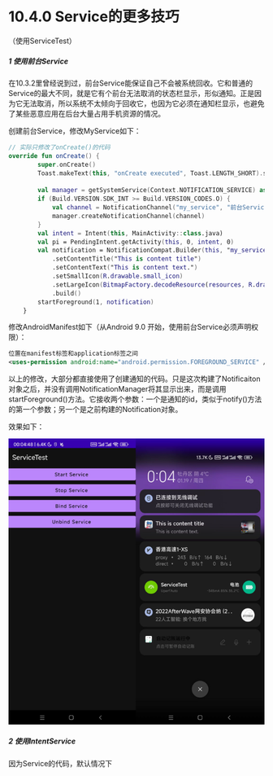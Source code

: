 # 10.4.0 Service的更多技巧

（使用ServiceTest）

##### 1 使用前台Service

在10.3.2里曾经说到过，前台Service能保证自己不会被系统回收。它和普通的Service的最大不同，就是它有个前台无法取消的状态栏显示，形似通知。正是因为它无法取消，所以系统不太倾向于回收它，也因为它必须在通知栏显示，也避免了某些恶意应用在后台大量占用手机资源的情况。

创建前台Service，修改MyService如下：

```kotlin
// 实际只修改了onCreate()的代码
override fun onCreate() {
        super.onCreate()
        Toast.makeText(this, "onCreate executed", Toast.LENGTH_SHORT).show()

        val manager = getSystemService(Context.NOTIFICATION_SERVICE) as NotificationManager
        if (Build.VERSION.SDK_INT >= Build.VERSION_CODES.O) {
            val channel = NotificationChannel("my_service", "前台Service通知", NotificationManager.IMPORTANCE_DEFAULT)
            manager.createNotificationChannel(channel)
        }
        val intent = Intent(this, MainActivity::class.java)
        val pi = PendingIntent.getActivity(this, 0, intent, 0)
        val notification = NotificationCompat.Builder(this, "my_service")
            .setContentTitle("This is content title")
            .setContentText("This is content text.")
            .setSmallIcon(R.drawable.small_icon)
            .setLargeIcon(BitmapFactory.decodeResource(resources, R.drawable.big_picture))
            .build()
        startForeground(1, notification)
    }
```

修改AndroidManifest如下（从Android 9.0 开始，使用前台Service必须声明权限）：

```xml
位置在manifest标签和application标签之间
<uses-permission android:name="android.permission.FOREGROUND_SERVICE" />
```

以上的修改，大部分都直接使用了创建通知的代码。只是这次构建了Notificaiton对象之后，并没有调用NotificationManager将其显示出来，而是调用startForeground()方法。它接收两个参数：一个是通知的id，类似于notify()方法的第一个参数；另一个是之前构建的Notification对象。

效果如下：

![1674057999725](image/10.4.0Service的更多技巧/1674057999725.png)

##### 2 使用IntentService

因为Service的代码，默认情况下
